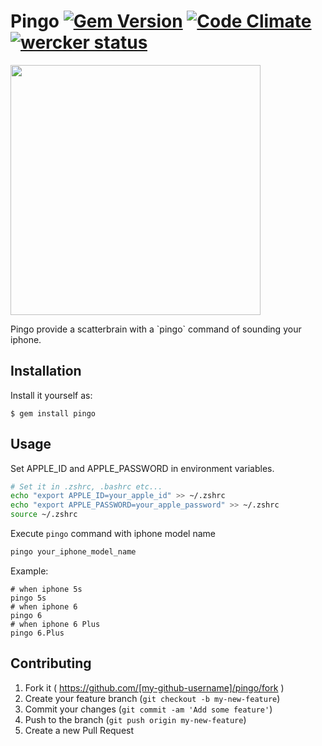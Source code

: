 # Pingo [![Gem Version](https://badge.fury.io/rb/pingo.svg)](http://badge.fury.io/rb/pingo) [![Code Climate](https://codeclimate.com/github/Kyuden/pingo/badges/gpa.svg)](https://codeclimate.com/github/Kyuden/pingo) [![wercker status](https://app.wercker.com/status/8fc989959ae4630aef746364c6ead94f/m/master "wercker status")](https://app.wercker.com/project/bykey/8fc989959ae4630aef746364c6ead94f)

<p><img width="400"src="http://www.fastpic.jp/images.php?file=8622347177.jpg"></p>
Pingo provide a scatterbrain with a `pingo` command of sounding your iphone.

## Installation

Install it yourself as:

    $ gem install pingo

## Usage

Set APPLE_ID and APPLE_PASSWORD in environment variables. 

```bash
# Set it in .zshrc, .bashrc etc...
echo "export APPLE_ID=your_apple_id" >> ~/.zshrc
echo "export APPLE_PASSWORD=your_apple_password" >> ~/.zshrc
source ~/.zshrc
```

Execute `pingo` command with iphone model name

```bash
pingo your_iphone_model_name
```

Example:

```
# when iphone 5s
pingo 5s
# when iphone 6
pingo 6
# when iphone 6 Plus
pingo 6.Plus
```

## Contributing

1. Fork it ( https://github.com/[my-github-username]/pingo/fork )
2. Create your feature branch (`git checkout -b my-new-feature`)
3. Commit your changes (`git commit -am 'Add some feature'`)
4. Push to the branch (`git push origin my-new-feature`)
5. Create a new Pull Request
